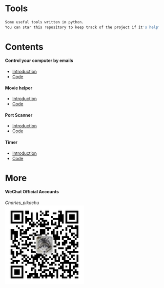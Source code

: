 # Tools
```sh
Some useful tools written in python.  
You can star this repository to keep track of the project if it's helpful for you, thank you for your support.
```

# Contents
#### Control your computer by emails
- [Introduction](https://mp.weixin.qq.com/s/KnG-mncegaB35v5THAUJXQ)
- [Code](https://github.com/CharlesPikachu/Tools/tree/master/ControlPCbyEmail)
#### Movie helper
- [Introduction](https://mp.weixin.qq.com/s/VlwCyD99YBYhIbwG4rYN3A)
- [Code](https://github.com/CharlesPikachu/Tools/tree/master/MovieHelper)
#### Port Scanner
- [Introduction](https://mp.weixin.qq.com/s/98VnIO9JEdAqcIPdxq1cOg)
- [Code](https://github.com/CharlesPikachu/Tools/tree/master/PortSanner)
#### Timer
- [Introduction](https://mp.weixin.qq.com/s/8HcXQjcsyegYzp_yt1cE5w)
- [Code](https://github.com/CharlesPikachu/Tools/tree/master/Timer)

# More
#### WeChat Official Accounts
*Charles_pikachu*  
![img](pikachu.jpg)